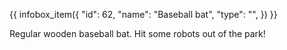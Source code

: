 {{ infobox_item({
	"id": 62,
	"name": "Baseball bat",
	"type": "",
}) }}

Regular wooden baseball bat. Hit some robots out of the park!